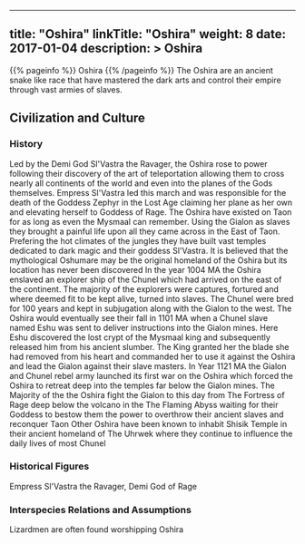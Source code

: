 
---
title: "Oshira"
linkTitle: "Oshira"
weight: 8
date: 2017-01-04
description: >
 Oshira
---

{{% pageinfo %}}
Oshira
{{% /pageinfo %}}
The Oshira are an ancient snake like race that have mastered the dark arts and control their empire through vast armies of slaves.

## Civilization and Culture


<div class="">
          
      
      
     
     
     
     
     
    

### History

Led by the Demi God Sl'Vastra the Ravager, the Oshira rose to power following their discovery of the art of teleportation allowing them to cross nearly all continents of the world and even into the planes of the Gods themselves. Empress Sl'Vastra led this march and was responsible for the death of the Goddess Zephyr in the Lost Age claiming her plane as her own and elevating herself to Goddess of Rage.  The Oshira have existed on Taon for as long as even the Mysmaal can remember. Using the Gialon as slaves they brought a painful life upon all they came across in the East of Taon. Prefering the hot climates of the jungles they have built vast temples dedicated to dark magic and their goddess Sl'Vastra.  It is believed that the mythological Oshumare may be the original homeland of the Oshira but its location has never been discovered  In the year 1004 MA the Oshira enslaved an explorer ship of the Chunel which had arrived on the east of the continent. The majority of the explorers were captures, fortured and where deemed fit to be kept alive, turned into slaves. The Chunel were bred for 100 years and kept in subjugation along with the Gialon to the west.  The Oshira would eventually see their fall in 1101 MA when a Chunel slave named Eshu was sent to deliver instructions into the Gialon mines. Here Eshu discovered the lost crypt of the Mysmaal king and subsequently released him from his ancient slumber. The King granted her the blade she had removed from his heart and commanded her to use it against the Oshira and lead the Gialon against their slave masters.  In Year 1121 MA the Gialon and Chunel rebel army launched its first war on the Oshira which forced the Oshira to retreat deep into the temples far below the Gialon mines.  The Majority of the the Oshira fight the Gialon to this day from The Fortress of Rage deep below the volcano in the The Flaming Abyss waiting for their Goddess to bestow them the power to overthrow their ancient slaves and reconquer Taon  Other Oshira have been known to inhabit Shisik Temple in their ancient homeland of The Uhrwek where they continue to influence the daily lives of most Chunel

### Historical Figures

Empress Sl'Vastra the Ravager, Demi God of Rage

### Interspecies Relations and Assumptions

Lizardmen are often found worshipping Oshira

    
